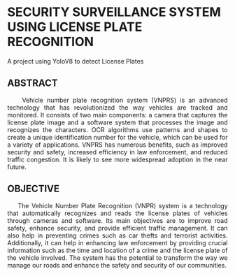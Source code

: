# SECURITY SURVEILLANCE SYSTEM USING LICENSE PLATE RECOGNITION
A project using YoloV8 to detect License Plates
## ABSTRACT
<p align="justify">
&nbsp;&nbsp;&nbsp;&nbsp;Vehicle number plate recognition system (VNPRS) is an advanced technology that has revolutionized the way vehicles are tracked and monitored. It consists of two main components: a camera that captures the license plate image and a software system that processes the image and recognizes the characters. OCR algorithms use patterns and shapes to create a unique identification number for the vehicle, which can be used for a variety of applications. VNPRS has numerous benefits, such as improved security and safety, increased efficiency in law enforcement, and reduced traffic congestion. It is likely to see more widespread adoption in the near future.
</p>

## OBJECTIVE
<p align="justify">
&nbsp;&nbsp;&nbsp;&nbsp;The Vehicle Number Plate Recognition (VNPR) system is a technology that automatically recognizes and reads the license plates of vehicles through cameras and software. Its main objectives are to improve road safety, enhance security, and provide efficient traffic management. It can also help in preventing crimes such as car thefts and terrorist activities. Additionally, it can help in enhancing law enforcement by providing crucial information such as the time and location of a crime and the license plate of the vehicle involved. The system has the potential to transform the way we manage our roads and enhance the safety and security of our communities.
</p>
